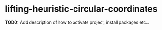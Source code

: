 # lifting-heuristic-circular-coordinates

**TODO:** Add description of how to activate project, install packages etc...
